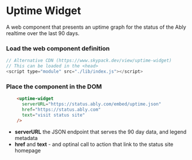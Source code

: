 # Uptime Widget
A web component that presents an uptime graph for the status of the Ably realtime over the last 90 days.



### Load the web component definition

```javascript
// Alternative CDN (https://www.skypack.dev/view/uptime-widget)
// This can be loaded in the <head>
<script type="module" src="./lib/index.js"></script>
```



### Place the component in the DOM

```html
    <uptime-widget
      serverURL="https://status.ably.com/embed/uptime.json"
      href="https://status.ably.com"
      text="visit status site"
    />
```



- **serverURL** the JSON endpoint that serves the 90 day data, and legend metadata
- **href** and **text**  - and optinal call to action that link to the status site homepage

